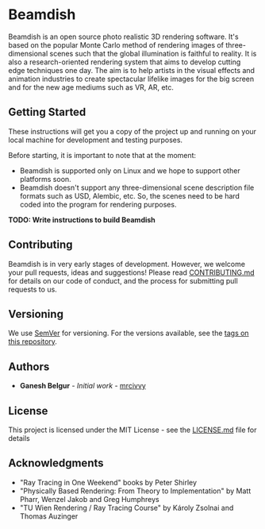 # Beamdish

Beamdish is an open source photo realistic 3D rendering software. It's based on the popular Monte Carlo method of rendering images of three-dimensional scenes such that the global illumination is faithful to reality. It is also a research-oriented rendering system that aims to develop cutting edge techniques one day. The aim is to help artists in the visual effects and animation industries to create spectacular lifelike images for the big screen and for the new age mediums such as VR, AR, etc.

## Getting Started

These instructions will get you a copy of the project up and running on your local machine for development and testing purposes.

Before starting, it is important to note that at the moment:
* Beamdish is supported only on Linux and we hope to support other platforms soon.
* Beamdish doesn't support any three-dimensional scene description file formats such as USD, Alembic, etc. So, the scenes need to be hard coded into the program for rendering purposes.

**TODO: Write instructions to build Beamdish**

## Contributing

Beamdish is in very early stages of development. However, we welcome your pull requests, ideas and suggestions!
Please read [CONTRIBUTING.md](docs/CONTRIBUTING.md) for details on our code of conduct, and the process for submitting pull requests to us.

## Versioning

We use [SemVer](http://semver.org/) for versioning. For the versions available, see the [tags on this repository](https://github.com/mrcivvy/beamdish/tags).

## Authors

* **Ganesh Belgur** - *Initial work* - [mrcivvy](https://github.com/mrcivvy)

## License

This project is licensed under the MIT License - see the [LICENSE.md](LICENSE.md) file for details

## Acknowledgments

* "Ray Tracing in One Weekend" books by Peter Shirley
* "Physically Based Rendering: From Theory to Implementation" by Matt Pharr, Wenzel Jakob and Greg Humphreys
* "TU Wien Rendering / Ray Tracing Course" by Károly Zsolnai and Thomas Auzinger
